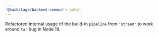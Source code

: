 ```yaml
---
'@backstage/backend-common': patch
---
```


Refactored internal usage of the build-in `pipeline` from `'stream'` to work around `tar` bug in Node 18.
